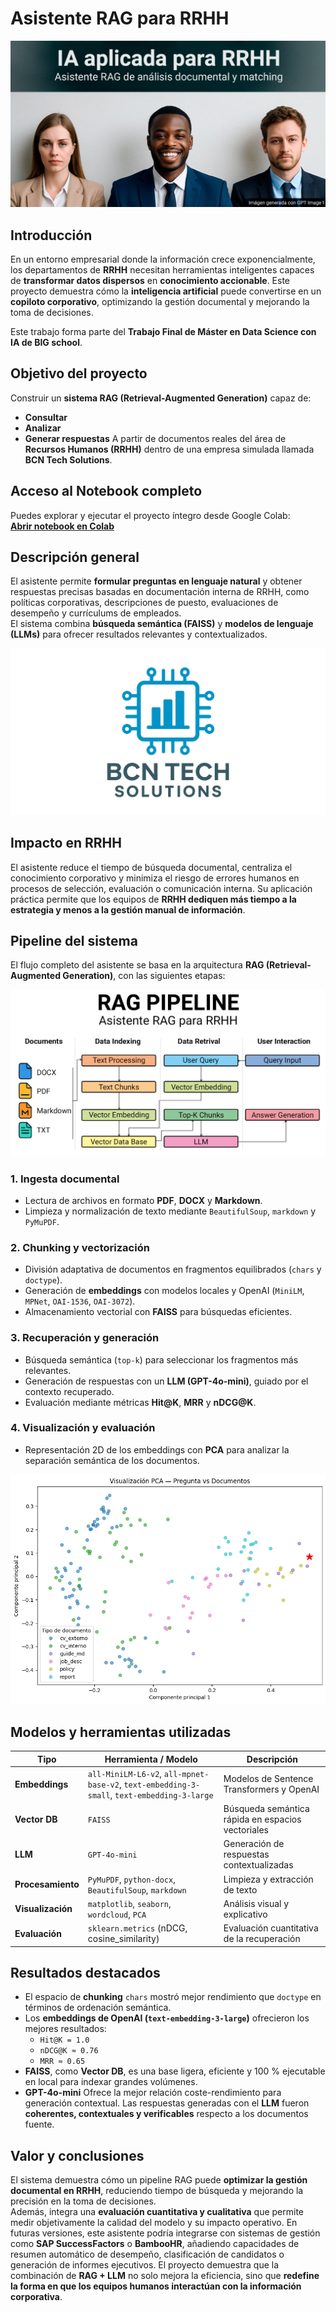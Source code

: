 # Asistente RAG para RRHH

![IA aplicada a RRHH](images/ia_rrhh.png)


## Introducción
En un entorno empresarial donde la información crece exponencialmente, los departamentos de **RRHH** necesitan herramientas inteligentes capaces de **transformar datos dispersos** en **conocimiento accionable**. Este proyecto demuestra cómo la **inteligencia artificial** puede convertirse en un **copiloto corporativo**, optimizando la gestión documental y mejorando la toma de decisiones.

Este trabajo forma parte del **Trabajo Final de Máster en Data Science con IA de BIG school**.

## Objetivo del proyecto
Construir un **sistema RAG (Retrieval-Augmented Generation)** capaz de:
- **Consultar**
- **Analizar**
- **Generar respuestas**
A partir de documentos reales del área de **Recursos Humanos (RRHH)** dentro de una empresa simulada llamada **BCN Tech Solutions**.

## Acceso al Notebook completo

Puedes explorar y ejecutar el proyecto íntegro desde Google Colab:  
**[Abrir notebook en Colab](https://colab.research.google.com/drive/1_po4KRbvx0rT8_L3A2SeTea4jsJuVOvI?usp=sharing)**

## Descripción general

El asistente permite **formular preguntas en lenguaje natural** y obtener respuestas precisas basadas en documentación interna de RRHH, como políticas corporativas, descripciones de puesto, evaluaciones de desempeño y currículums de empleados.  
El sistema combina **búsqueda semántica (FAISS)** y **modelos de lenguaje (LLMs)** para ofrecer resultados relevantes y contextualizados.

![BCN Tech Solutions](images/bcntech.png)

## Impacto en RRHH
El asistente reduce el tiempo de búsqueda documental, centraliza el conocimiento corporativo y minimiza el riesgo de errores humanos en procesos de selección, evaluación o comunicación interna. Su aplicación práctica permite que los equipos de **RRHH dediquen más tiempo a la estrategia y menos a la gestión manual de información**.

## Pipeline del sistema

El flujo completo del asistente se basa en la arquitectura **RAG (Retrieval-Augmented Generation)**, con las siguientes etapas:

![Pipeline del sistema](images/pipeline.png)

### 1. Ingesta documental
- Lectura de archivos en formato **PDF**, **DOCX** y **Markdown**.
- Limpieza y normalización de texto mediante `BeautifulSoup`, `markdown` y `PyMuPDF`.

### 2. Chunking y vectorización
- División adaptativa de documentos en fragmentos equilibrados (`chars` y `doctype`).
- Generación de **embeddings** con modelos locales y OpenAI (`MiniLM`, `MPNet`, `OAI-1536`, `OAI-3072`).
- Almacenamiento vectorial con **FAISS** para búsquedas eficientes.

### 3. Recuperación y generación
- Búsqueda semántica (`top-k`) para seleccionar los fragmentos más relevantes.
- Generación de respuestas con un **LLM (GPT-4o-mini)**, guiado por el contexto recuperado.
- Evaluación mediante métricas **Hit@K**, **MRR** y **nDCG@K**.

### 4. Visualización y evaluación
- Representación 2D de los embeddings con **PCA** para analizar la separación semántica de los documentos.

![Visualización PCA](images/pca.png)


## Modelos y herramientas utilizadas

| Tipo | Herramienta / Modelo | Descripción |
|------|-----------------------|--------------|
| **Embeddings** | `all-MiniLM-L6-v2`, `all-mpnet-base-v2`, `text-embedding-3-small`, `text-embedding-3-large` | Modelos de Sentence Transformers y OpenAI |
| **Vector DB** | `FAISS` | Búsqueda semántica rápida en espacios vectoriales |
| **LLM** | `GPT-4o-mini` | Generación de respuestas contextualizadas |
| **Procesamiento** | `PyMuPDF`, `python-docx`, `BeautifulSoup`, `markdown` | Limpieza y extracción de texto |
| **Visualización** | `matplotlib`, `seaborn`, `wordcloud`, `PCA` | Análisis visual y explicativo |
| **Evaluación** | `sklearn.metrics` (nDCG, cosine_similarity) | Evaluación cuantitativa de la recuperación |


## Resultados destacados
- El espacio de **chunking** `chars` mostró mejor rendimiento que `doctype` en términos de ordenación semántica.
- Los **embeddings de OpenAI (`text-embedding-3-large`)** ofrecieron los mejores resultados:
  - `Hit@K = 1.0`  
  - `nDCG@K ≈ 0.76`  
  - `MRR ≈ 0.65`
- **FAISS**, como **Vector DB**, es una base ligera, eficiente y 100 % ejecutable en local para indexar grandes volúmenes.
- **GPT-4o-mini** Ofrece la mejor relación coste-rendimiento para generación contextual. Las respuestas generadas con el **LLM** fueron **coherentes, contextuales y verificables** respecto a los documentos fuente.


## Valor y conclusiones

El sistema demuestra cómo un pipeline RAG puede **optimizar la gestión documental en RRHH**, reduciendo tiempo de búsqueda y mejorando la precisión en la toma de decisiones.  
Además, integra una **evaluación cuantitativa y cualitativa** que permite medir objetivamente la calidad del modelo y su impacto operativo.
En futuras versiones, este asistente podría integrarse con sistemas de gestión como **SAP SuccessFactors** o **BambooHR**, añadiendo capacidades de resumen automático de desempeño, clasificación de candidatos o generación de informes ejecutivos.
El proyecto demuestra que la combinación de **RAG + LLM** no solo mejora la eficiencia, sino que **redefine la forma en que los equipos humanos interactúan con la información corporativa**.



